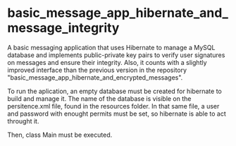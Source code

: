 # basic_message_app_hibernate_and_message_integrity
A basic messaging application that uses Hibernate to manage a MySQL database and implements public-private key pairs to verify user signatures on messages and ensure their integrity.
Also, it counts with a slightly improved interface than the previous version in the repository "basic_message_app_hibernate_and_encrypted_messages".

To run the aplication, an empty database must be created for hibernate to build and manage it. The name of the database is visible on the persitence.xml file, found in the resources folder.
In that same file, a user and password with enought permits must be set, so hibernate is able to act throught it. 

Then, class Main must be executed.

